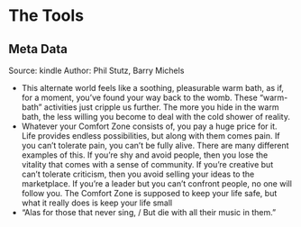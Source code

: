# The Tools

## Meta Data

Source:  kindle 
Author: Phil Stutz, Barry Michels

- This alternate world feels like a soothing, pleasurable warm bath, as if, for a moment, you’ve found your way back to the womb. These “warm-bath” activities just cripple us further. The more you hide in the warm bath, the less willing you become to deal with the cold shower of reality.
- Whatever your Comfort Zone consists of, you pay a huge price for it. Life provides endless possibilities, but along with them comes pain. If you can’t tolerate pain, you can’t be fully alive. There are many different examples of this. If you’re shy and avoid people, then you lose the vitality that comes with a sense of community. If you’re creative but can’t tolerate criticism, then you avoid selling your ideas to the marketplace. If you’re a leader but you can’t confront people, no one will follow you. The Comfort Zone is supposed to keep your life safe, but what it really does is keep your life small
- “Alas for those that never sing, / But die with all their music in them.”
